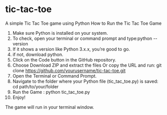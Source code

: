 # tic-tac-toe
A simple Tic Tac Toe game using Python
How to Run the Tic Tac Toe Game
1. Make sure Python is installed on your system.
2. To check, open your terminal or command prompt and type:python --version
3. If it shows a version like Python 3.x.x, you’re good to go.
4. if not, download python.
5. Click on the Code button in the GitHub repository.
6. Choose Download ZIP and extract the files Or copy the URL and run: git clone https://github.com/yourusername/tic-tac-toe.git
7. Open the Terminal or Command Prompt.
8. Navigate to the folder where your Python file (tic_tac_toe.py) is saved: cd path/to/your/folder
9. Run the Game : python tic_tac_toe.py
10. Enjoy!

The game will run in your terminal window.

